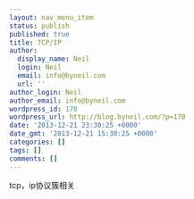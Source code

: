 ```yaml
---
layout: nav_menu_item
status: publish
published: true
title: TCP/IP
author:
  display_name: Neil
  login: Neil
  email: info@byneil.com
  url: ''
author_login: Neil
author_email: info@byneil.com
wordpress_id: 170
wordpress_url: http://blog.byneil.com/?p=170
date: '2013-12-21 23:30:25 +0000'
date_gmt: '2013-12-21 15:30:25 +0000'
categories: []
tags: []
comments: []
---
```

<p>tcp，ip协议簇相关</p>
